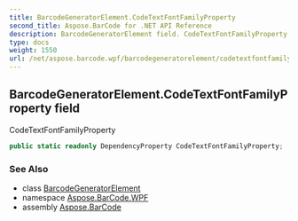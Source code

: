 ```yaml
---
title: BarcodeGeneratorElement.CodeTextFontFamilyProperty
second_title: Aspose.BarCode for .NET API Reference
description: BarcodeGeneratorElement field. CodeTextFontFamilyProperty
type: docs
weight: 1550
url: /net/aspose.barcode.wpf/barcodegeneratorelement/codetextfontfamilyproperty/
---
```

## BarcodeGeneratorElement.CodeTextFontFamilyProperty field

CodeTextFontFamilyProperty

```csharp
public static readonly DependencyProperty CodeTextFontFamilyProperty;
```

### See Also

* class [BarcodeGeneratorElement](../)
* namespace [Aspose.BarCode.WPF](../../barcodegeneratorelement/)
* assembly [Aspose.BarCode](../../../)


